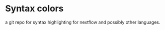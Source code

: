 Syntax colors
=============

a git repo for syntax highlighting for nextflow and possibly other languages.
